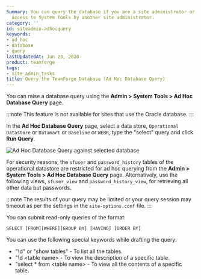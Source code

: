 ```yaml
---
Summary: You can query the database if you are a site administrator or have been given
  access to System Tools by another site administrator.
category: ''
id: siteadmin-adhocquery
keywords:
- ad hoc
- database
- query
lastUpdatedAt: Jun 23, 2020
product: teamforge
tags:
- site_admin_tasks
title: Query the TeamForge Database (Ad Hoc Database Query)
---
```


You can raise a database query using the **Admin > System Tools > Ad Hoc Database Query** page.

:::note
This feature is not available for sites that use the Oracle database.
:::

In the **Ad Hoc Database Query** page, select a data store, `Operational Datastore` or `Datamart` or `Baseline` or `WEBR`, type the "select" query and click **Run Query**. 

![Ad Hoc Database Query against selected database](/docs/assets/images/siteadmin-adhoc-database-query.png)

For security reasons, the `sfuser` and `password_history` tables of the operational datastore are restricted for ad hoc querying from the **Admin > System Tools > Ad Hoc Database Query** page. Alternatively, use the following views, `sfuser_view` and `password_history_view`, for retrieving all other data but passwords.

:::note
The results of your query may be limited or your query session may timeout as per the settings in the `site-options.conf` file.
:::

You can submit read-only queries of the format: 

```shell
SELECT [FROM][WHERE][GROUP BY] [HAVING] [ORDER BY]
````

You can use the following special keywords while drafting the query:

* "\d" or "show tables" - To list all the tables.
* "\d \<table name\> - To view the description of a specific table.
* "select * from \<table name\> - To view all the contents of a specific table.


